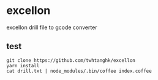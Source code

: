 # excellon
excellon drill file to gcode converter

## test
```
git clone https://github.com/twhtanghk/excellon
yarn install
cat drill.txt | node_modules/.bin/coffee index.coffee
```
